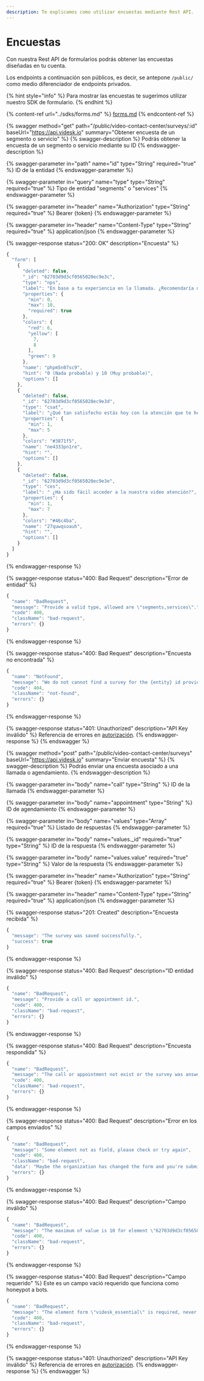 ```yaml
---
description: Te explicamos como utilizar encuestas mediante Rest API.
---
```


# Encuestas

Con nuestra Rest API de formularios podrás obtener las encuestas diseñadas en tu cuenta.

Los endpoints a continuación son públicos, es decir, se antepone `/public/` como medio diferenciador de endpoints privados.

{% hint style="info" %}
Para mostrar las encuestas te sugerimos utilizar nuestro SDK de formulario.
{% endhint %}

{% content-ref url="../sdks/forms.md" %}
[forms.md](../sdks/forms.md)
{% endcontent-ref %}

{% swagger method="get" path="/public/video-contact-center/surveys/:id" baseUrl="https://api.videsk.io" summary="Obtener encuesta de un segmento o servicio" %}
{% swagger-description %}
Podrás obtener la encuesta de un segmento o servicio mediante su ID
{% endswagger-description %}

{% swagger-parameter in="path" name="id" type="String" required="true" %}
ID de la entidad
{% endswagger-parameter %}

{% swagger-parameter in="query" name="type" type="String" required="true" %}
Tipo de entidad "segments" o "services"
{% endswagger-parameter %}

{% swagger-parameter in="header" name="Authorization" type="String" required="true" %}
Bearer {token}
{% endswagger-parameter %}

{% swagger-parameter in="header" name="Content-Type" type="String" required="true" %}
application/json
{% endswagger-parameter %}

{% swagger-response status="200: OK" description="Encuesta" %}
```javascript
{
  "form": [
    {
      "deleted": false,
      "_id": "62703d9d3cf0565020ec9e3c",
      "type": "nps",
      "label": "En base a tu experiencia en la llamada. ¿Recomendaría nuestra video atención?",
      "properties": {
        "min": 0,
        "max": 10,
        "required": true
      },
      "colors": {
        "red": 6,
        "yellow": [
          7,
          8
        ],
        "green": 9
      },
      "name": "phpm5n07sc9",
      "hint": "0 (Nada probable) y 10 (Muy probable)",
      "options": []
    },
    {
      "deleted": false,
      "_id": "62703d9d3cf0565020ec9e3d",
      "type": "csat",
      "label": "¿Qué tan satisfecho estás hoy con la atención que te hemos entregado?",
      "properties": {
        "min": 1,
        "max": 5
      },
      "colors": "#3871f5",
      "name": "ne4333pn1re",
      "hint": "",
      "options": []
    },
    {
      "deleted": false,
      "_id": "62703d9d3cf0565020ec9e3e",
      "type": "ces",
      "label": " ¿Ha sido fácil acceder a la nuestra video atención?",
      "properties": {
        "min": 1,
        "max": 7
      },
      "colors": "#46c4ba",
      "name": "27quwqsoauh",
      "hint": "",
      "options": []
    }
  ]
}
```
{% endswagger-response %}

{% swagger-response status="400: Bad Request" description="Error de entidad" %}
```javascript
{
  "name": "BadRequest",
  "message": "Provide a valid type, allowed are \"segments,services\".",
  "code": 400,
  "className": "bad-request",
  "errors": {}
}
```
{% endswagger-response %}

{% swagger-response status="400: Bad Request" description="Encuesta no encontrada" %}
```javascript
{
  "name": "NotFound",
  "message": "We do not cannot find a survey for the {entity} id provided.",
  "code": 404,
  "className": "not-found",
  "errors": {}
}
```
{% endswagger-response %}

{% swagger-response status="401: Unauthorized" description="API Key inválido" %}
Referencia de errores en [autorización](autorizacion.md).
{% endswagger-response %}
{% endswagger %}

{% swagger method="post" path="/public/video-contact-center/surveys" baseUrl="https://api.videsk.io" summary="Enviar encuesta" %}
{% swagger-description %}
Podrás enviar una encuesta asociado a una llamada o agendamiento.
{% endswagger-description %}

{% swagger-parameter in="body" name="call" type="String" %}
ID de la llamada
{% endswagger-parameter %}

{% swagger-parameter in="body" name="appointment" type="String" %}
ID de agendamiento
{% endswagger-parameter %}

{% swagger-parameter in="body" name="values" type="Array" required="true" %}
Listado de respuestas
{% endswagger-parameter %}

{% swagger-parameter in="body" name="values._id" required="true" type="String" %}
ID de la respuesta
{% endswagger-parameter %}

{% swagger-parameter in="body" name="values.value" required="true" type="String" %}
Valor de la respuesta
{% endswagger-parameter %}

{% swagger-parameter in="header" name="Authorization" type="String" required="true" %}
Bearer {token}
{% endswagger-parameter %}

{% swagger-parameter in="header" name="Content-Type" type="String" required="true" %}
application/json
{% endswagger-parameter %}

{% swagger-response status="201: Created" description="Encuesta recibida" %}
```javascript
{
  "message": "The survey was saved successfully.",
  "success": true
}
```
{% endswagger-response %}

{% swagger-response status="400: Bad Request" description="ID entidad inválido" %}
```javascript
{
  "name": "BadRequest",
  "message": "Provide a call or appointment id.",
  "code": 400,
  "className": "bad-request",
  "errors": {}
}
```
{% endswagger-response %}

{% swagger-response status="400: Bad Request" description="Encuesta respondida" %}
```javascript
{
  "name": "BadRequest",
  "message": "The call or appointment not exist or the survey was answered.",
  "code": 400,
  "className": "bad-request",
  "errors": {}
}
```
{% endswagger-response %}

{% swagger-response status="400: Bad Request" description="Error en los campos enviados" %}
```javascript
{
  "name": "BadRequest",
  "message": "Some element not as field, please check or try again",
  "code": 400,
  "className": "bad-request",
  "data": "Maybe the organization has changed the form and you're submit is not valid anymore.",
  "errors": {}
}
```
{% endswagger-response %}

{% swagger-response status="400: Bad Request" description="Campo inválido" %}
```javascript
{
  "name": "BadRequest",
  "message": "The maximum of value is 10 for element \"62703d9d3cf0565020ec9e3c\".",
  "code": 400,
  "className": "bad-request",
  "errors": {}
}
```
{% endswagger-response %}

{% swagger-response status="400: Bad Request" description="Campo requerido" %}
Este es un campo vació requerido que funciona como honeypot a bots.

```javascript
{
  "name": "BadRequest",
  "message": "The element form \"videsk_essential\" is required, never delete.",
  "code": 400,
  "className": "bad-request",
  "errors": {}
}
```
{% endswagger-response %}

{% swagger-response status="401: Unauthorized" description="API Key inválido" %}
Referencia de errores en [autorización](autorizacion.md).
{% endswagger-response %}
{% endswagger %}

